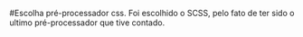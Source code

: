 #Escolha pré-processador css.
Foi escolhido o SCSS, pelo fato de ter sido o ultimo pré-processador que tive contado.